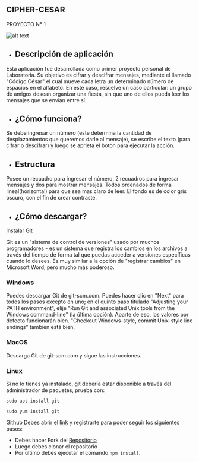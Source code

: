 ## CIPHER-CESAR
  PROYECTO N° 1
   
![alt text](https://sg.com.mx/sites/default/files/styles/max_w680/public/images/logo_laboratoria-07_%282%29.png?itok=C3VhoxMT)



+ ## Descripción de aplicación
 
Esta aplicación fue desarrollada como primer proyecto personal de Laboratoria.
Su objetivo es cifrar y descifrar mensajes, mediante el llamado "Código César" el cual mueve cada letra un determinado número de espacios en el alfabeto. 
En este caso, resuelve un caso particular: un grupo de amigos desean organizar una fiesta, sin que uno de ellos pueda leer los mensajes que se envían entre sí.
 

+ ## ¿Cómo funciona?

Se debe ingresar un número (este determina la cantidad de desplazamientos que queremos darle al mensaje), se escribe el texto (para cifrar o descifrar) y luego se aprieta el boton para ejecutar la acción.
 
+ ## Estructura 
 
Posee un recuadro para ingresar el número, 2 recuadros para ingresar mensajes y dos para mostrar mensajes.
Todos ordenados de forma lineal(horizontal) para que sea mas claro de leer. El fondo es de color gris oscuro, con el fin de crear contraste.

+ ## ¿Cómo descargar?

Instalar Git

Git es un "sistema de control de versiones" usado por muchos programadores - es un sistema que registra los cambios en los archivos a través del tiempo de forma tal que puedas acceder a versiones específicas cuando lo desees. Es muy similar a la opción de "registrar cambios" en Microsoft Word, pero mucho más poderoso.

### Windows
Puedes descargar Git de git-scm.com. Puedes hacer clic en "Next" para todos los pasos excepto en uno; en el quinto paso titulado "Adjusting your PATH environment", elije "Run Git and associated Unix tools from the Windows command-line" (la última opción). Aparte de eso, los valores por defecto funcionarán bien. "Checkout Windows-style, commit Unix-style line endings" también está bien.

### MacOS
Descarga Git de git-scm.com y sigue las instrucciones.

### Linux
Si no lo tienes ya instalado, git debería estar disponible a través del administrador de paquetes, prueba con:

`sudo apt install git`

`sudo yum install git`

Github
Debes abrir el [link](https://github.com) y registrarte para poder seguir los siguientes pasos:

+ Debes hacer Fork del [Repositorio](https://github.com/CamiRamirez/scl-2018-05-bc-core-am)
+ Luego debes clonar el repositorio
+ Por último debes ejecutar el comando `npm install`.

